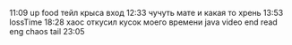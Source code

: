 11:09 up food
тейл крыса вход
12:33
чучуть мате и какая то хрень
13:53
lossTime
18:28
хаос откусил кусок моего времени
java video end read eng
chaos
tail
23:05

